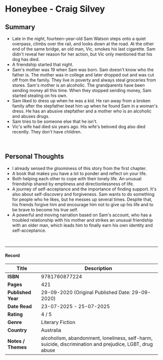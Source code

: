 # Honeybee - Craig Silvey

## Summary
- Late in the night, fourteen-year-old Sam Watson steps onto a quiet overpass, climbs over the rail, and looks down at the road. At the other end of the same bridge, an old man, Vic, smokes his last cigarette. Sam didn't reveal her reason for her action, but Vic only mentioned that his dog has died.
- A friendship started that night. 
- Sam's mother was 19 when Sam was born. Sam doesn't know who the father is. The mother was in college and later dropped out and was cut off from the family. They live in poverty and always steal groceries from stores. Sam's mother is an alcoholic. The grandparents have been sending money all this time. When they stopped sending money, Sam started stealing on his own. 
- Sam liked to dress up when he was a kid. He ran away from a broken family after the stepfather beat him up when he found Sam in a woman's dress. He has an abusive stepfather and a mother who is an alcoholic and abuses drugs.
- Sam tries to be someone else that he isn't. 
- Vic's wife had died six years ago. His wife's beloved dog also died recently. They don't have children.

<br>

## Personal Thoughts 
- I already sensed the gloominess of this story from the first chapter.
- A book that makes you have a lot to ponder and reflect on your life.
- Both helping each other to cope with their lonely life. An unusual friendship shared by emptiness and directionlessness of life.
- A journey of self-acceptance and the importance of finding support. It's also about self-discovery and forgiveness. Sam wants to do something for people who he likes, but he messes up several times. Despite that, his friends forgive him and encourage him not to give up his life and to be brave to become his true self.
- A powerful and moving narration based on Sam's account, who has a troubled relationship with his mother and strikes an unusual friendship with an older man, which leads him to finally earn his own identity and self-acceptance.

<br>

***

#### Record
| Title | Description |
| -- | -- |
| **ISBN** | 9781760877224 |
| **Pages** | 421 |
| **Published Year** | 29-09-2020 (Original Published Date: 29-09-2020) |
| **Date Read** | 23-07-2025 - 25-07-2025 |
| **Rating** | 4 / 5 |
| **Genre** | Literary Fiction |
| **Country** | Australia |
| **Notes / Themes** | alcoholism, abandonment, loneliness, self-harm, suicide, discrimination and prejudice, LGBT, drug abuse | 
